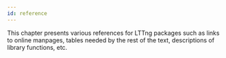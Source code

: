 ```yaml
---
id: reference
---
```


This chapter presents various references for LTTng packages such as links
to online manpages, tables needed by the rest of the text, descriptions
of library functions, etc.
